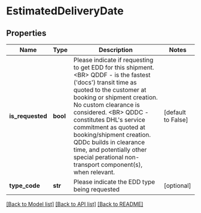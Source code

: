 # EstimatedDeliveryDate

## Properties
Name | Type | Description | Notes
------------ | ------------- | ------------- | -------------
**is_requested** | **bool** | Please indicate if requesting to get EDD for this shipment. &lt;BR&gt;          QDDF - is the fastest (&#x27;docs&#x27;) transit time as quoted to the customer at booking or shipment creation. No custom clearance is considered. &lt;BR&gt;          QDDC - constitutes DHL&#x27;s service commitment as quoted at booking/shipment creation. QDDc builds in clearance time, and potentially other special perational non-transport component(s), when relevant. | [default to False]
**type_code** | **str** | Please indicate the EDD type being requested | [optional] 

[[Back to Model list]](../README.md#documentation-for-models) [[Back to API list]](../README.md#documentation-for-api-endpoints) [[Back to README]](../README.md)

